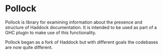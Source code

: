 # Pollock

Pollock is library for examining information about the presence and structure of Haddock
documentation. It is intended to be used as part of a GHC plugin to make use of this functionality.

Pollock began as a fork of Haddock but with different goals the codebases are now quite different.
